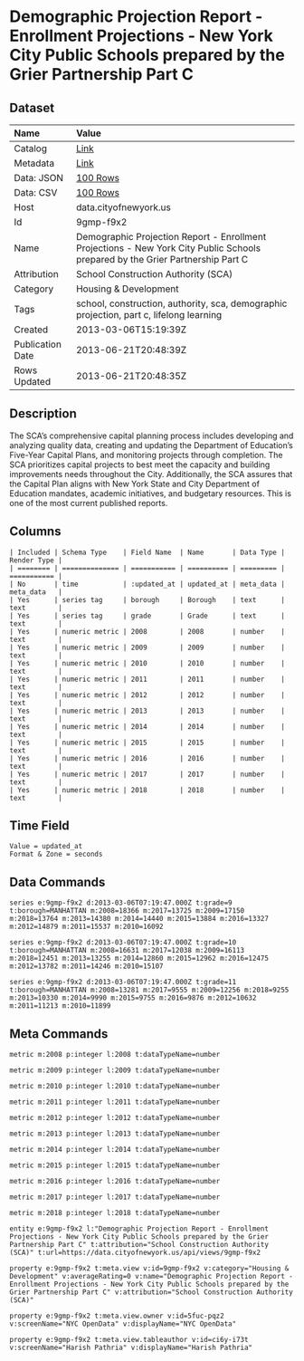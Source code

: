 # Demographic Projection Report - Enrollment Projections - New York City Public Schools prepared by the Grier Partnership Part C

## Dataset

| Name | Value |
| :--- | :---- |
| Catalog | [Link](https://catalog.data.gov/dataset/demographic-projection-report-enrollment-projections-new-york-city-public-schools-prepared-29ec4) |
| Metadata | [Link](https://data.cityofnewyork.us/api/views/9gmp-f9x2) |
| Data: JSON | [100 Rows](https://data.cityofnewyork.us/api/views/9gmp-f9x2/rows.json?max_rows=100) |
| Data: CSV | [100 Rows](https://data.cityofnewyork.us/api/views/9gmp-f9x2/rows.csv?max_rows=100) |
| Host | data.cityofnewyork.us |
| Id | 9gmp-f9x2 |
| Name | Demographic Projection Report - Enrollment Projections - New York City Public Schools prepared by the Grier Partnership Part C |
| Attribution | School Construction Authority (SCA) |
| Category | Housing & Development |
| Tags | school, construction, authority, sca, demographic projection, part c, lifelong learning |
| Created | 2013-03-06T15:19:39Z |
| Publication Date | 2013-06-21T20:48:39Z |
| Rows Updated | 2013-06-21T20:48:35Z |

## Description

The SCA’s comprehensive capital planning process includes developing and analyzing quality data, creating and updating the Department of Education’s Five-Year Capital Plans, and monitoring projects through completion. The SCA prioritizes capital projects to best meet the capacity and building improvements needs throughout the City.  Additionally, the SCA assures that the Capital Plan aligns with New York State and City Department of Education mandates, academic initiatives, and budgetary resources.  This is one of the most current published reports.

## Columns

```ls
| Included | Schema Type    | Field Name  | Name       | Data Type | Render Type |
| ======== | ============== | =========== | ========== | ========= | =========== |
| No       | time           | :updated_at | updated_at | meta_data | meta_data   |
| Yes      | series tag     | borough     | Borough    | text      | text        |
| Yes      | series tag     | grade       | Grade      | text      | text        |
| Yes      | numeric metric | 2008        | 2008       | number    | text        |
| Yes      | numeric metric | 2009        | 2009       | number    | text        |
| Yes      | numeric metric | 2010        | 2010       | number    | text        |
| Yes      | numeric metric | 2011        | 2011       | number    | text        |
| Yes      | numeric metric | 2012        | 2012       | number    | text        |
| Yes      | numeric metric | 2013        | 2013       | number    | text        |
| Yes      | numeric metric | 2014        | 2014       | number    | text        |
| Yes      | numeric metric | 2015        | 2015       | number    | text        |
| Yes      | numeric metric | 2016        | 2016       | number    | text        |
| Yes      | numeric metric | 2017        | 2017       | number    | text        |
| Yes      | numeric metric | 2018        | 2018       | number    | text        |
```

## Time Field

```ls
Value = updated_at
Format & Zone = seconds
```

## Data Commands

```ls
series e:9gmp-f9x2 d:2013-03-06T07:19:47.000Z t:grade=9 t:borough=MANHATTAN m:2008=18366 m:2017=13725 m:2009=17150 m:2018=13764 m:2013=14380 m:2014=14440 m:2015=13884 m:2016=13327 m:2012=14879 m:2011=15537 m:2010=16092

series e:9gmp-f9x2 d:2013-03-06T07:19:47.000Z t:grade=10 t:borough=MANHATTAN m:2008=16631 m:2017=12038 m:2009=16113 m:2018=12451 m:2013=13255 m:2014=12860 m:2015=12962 m:2016=12475 m:2012=13782 m:2011=14246 m:2010=15107

series e:9gmp-f9x2 d:2013-03-06T07:19:47.000Z t:grade=11 t:borough=MANHATTAN m:2008=13281 m:2017=9555 m:2009=12256 m:2018=9255 m:2013=10330 m:2014=9990 m:2015=9755 m:2016=9876 m:2012=10632 m:2011=11213 m:2010=11899
```

## Meta Commands

```ls
metric m:2008 p:integer l:2008 t:dataTypeName=number

metric m:2009 p:integer l:2009 t:dataTypeName=number

metric m:2010 p:integer l:2010 t:dataTypeName=number

metric m:2011 p:integer l:2011 t:dataTypeName=number

metric m:2012 p:integer l:2012 t:dataTypeName=number

metric m:2013 p:integer l:2013 t:dataTypeName=number

metric m:2014 p:integer l:2014 t:dataTypeName=number

metric m:2015 p:integer l:2015 t:dataTypeName=number

metric m:2016 p:integer l:2016 t:dataTypeName=number

metric m:2017 p:integer l:2017 t:dataTypeName=number

metric m:2018 p:integer l:2018 t:dataTypeName=number

entity e:9gmp-f9x2 l:"Demographic Projection Report - Enrollment Projections - New York City Public Schools prepared by the Grier Partnership Part C" t:attribution="School Construction Authority (SCA)" t:url=https://data.cityofnewyork.us/api/views/9gmp-f9x2

property e:9gmp-f9x2 t:meta.view v:id=9gmp-f9x2 v:category="Housing & Development" v:averageRating=0 v:name="Demographic Projection Report - Enrollment Projections - New York City Public Schools prepared by the Grier Partnership Part C" v:attribution="School Construction Authority (SCA)"

property e:9gmp-f9x2 t:meta.view.owner v:id=5fuc-pqz2 v:screenName="NYC OpenData" v:displayName="NYC OpenData"

property e:9gmp-f9x2 t:meta.view.tableauthor v:id=ci6y-i73t v:screenName="Harish Pathria" v:displayName="Harish Pathria"
```